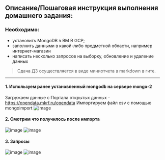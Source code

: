 ## Описание/Пошаговая инструкция выполнения домашнего задания:
### Необходимо:
* установить MongoDB в ВМ В GCP;
* заполнить данными в какой-либо предметной области, например интернет-магазин
* написать несколько запросов на выборку, обновление и удаление данных
> Сдача ДЗ осуществляется в виде миниотчета в markdown в гите.
---
#### 1. Используем ранее установленный mongodb на сервере mongo-2
Загружаем данные с Портала открытых данных - https://opendata.mkrf.ru/opendata
Импортируем файл csv с помощью mongoimport
![image](https://user-images.githubusercontent.com/8801291/212100155-398417e6-c436-4cd5-a3d6-c20b6ff20b5a.png)
#### 2. Смотрим что получилось после импорта
![image](https://user-images.githubusercontent.com/8801291/212100892-1eaa3879-eba1-4208-b73d-503585b2e515.png)
![image](https://user-images.githubusercontent.com/8801291/212102085-14a4210a-dfc4-4c6d-87c1-266c9d34bd97.png)
#### 3. Запросы
![image](https://user-images.githubusercontent.com/8801291/212132987-97d8d080-de7d-49cc-898b-1db78973c12a.png)
![image](https://user-images.githubusercontent.com/8801291/212134353-a3b43495-86f8-41c6-967e-5ac20ead269b.png)



